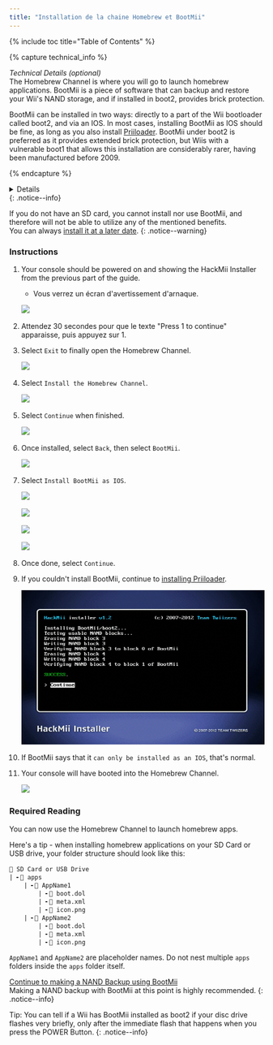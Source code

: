 ```yaml
---
title: "Installation de la chaine Homebrew et BootMii"
---
```


{% include toc title="Table of Contents" %}

{% capture technical_info %}
<summary><em>Technical Details (optional)</em></summary>
The Homebrew Channel is where you will go to launch homebrew applications. BootMii is a piece of software that can backup and restore your Wii's NAND storage, and if installed in boot2, provides brick protection.

BootMii can be installed in two ways: directly to a part of the Wii bootloader called boot2, and via an IOS. In most cases, installing BootMii as IOS should be fine, as long as you also install [Priiloader](priiloader). BootMii under boot2 is preferred as it provides extended brick protection, but Wiis with a vulnerable boot1 that allows this installation are considerably rarer, having been manufactured before 2009.

{% endcapture %}
<details>{{ technical_info | markdownify }}</details>
{: .notice--info}

If you do not have an SD card, you cannot install nor use BootMii, and therefore will not be able to utilize any of the mentioned benefits. <br> You can always [install it at a later date](hackmii).
{: .notice--warning}

### Instructions

1. Your console should be powered on and showing the HackMii Installer from the previous part of the guide.
    + Vous verrez un écran d'avertissement d'arnaque.

    ![](/images/hackmii/scam.png)

1. Attendez 30 secondes pour que le texte "Press 1 to continue" apparaisse, puis appuyez sur 1.
1. Select `Exit` to finally open the Homebrew Channel.

    ![](/images/hackmii/test_results.png)

1. Select `Install the Homebrew Channel`.

    ![](/images/hackmii/hbc_install.png)

1. Select `Continue` when finished.

    ![](/images/hackmii/hbc_install_ok.png)

1. Once installed, select `Back`, then select `BootMii`.

    ![](/images/hackmii/bootmii_install.png)

1. Select `Install BootMii as IOS`.

    ![](/images/hackmii/bootmii_install1.png)

    ![](/images/hackmii/bootmii_install2.png)

    ![](/images/hackmii/bootmii_install3.png)

    ![](/images/hackmii/bootmii_install_ok.png)

1. Once done, select `Continue`.
1. If you couldn't install BootMii, continue to [installing Priiloader](priiloader).

    ![](/images/hackmii/bootmii_install4.png)

1. If BootMii says that it `can only be installed as an IOS`, that's normal.
1. Your console will have booted into the Homebrew Channel.

    ![](/images/hbc/blank.png)

### Required Reading

You can now use the Homebrew Channel to launch homebrew apps.

Here's a tip - when installing homebrew applications on your SD Card or USB drive, your folder structure should look like this:

```
💾 SD Card or USB Drive
| ╸📁 apps
    | ╸📁 AppName1
        | ╸📄 boot.dol
        | ╸📄 meta.xml
        | ╸📄 icon.png
    | ╸📁 AppName2
        | ╸📄 boot.dol
        | ╸📄 meta.xml
        | ╸📄 icon.png
```

`AppName1` and `AppName2` are placeholder names. Do not nest multiple `apps` folders inside the `apps` folder itself.

[Continue to making a NAND Backup using BootMii](bootmii)<br> Making a NAND backup with BootMii at this point is highly recommended.
{: .notice--info}

Tip: You can tell if a Wii has BootMii installed as boot2 if your disc drive flashes very briefly, only after the immediate flash that happens when you press the POWER Button.
{: .notice--info}
